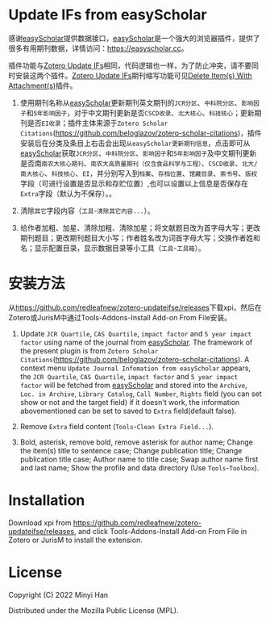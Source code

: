 # Update IFs from easyScholar

感谢[easyScholar](https://easyscholar.cc)提供数据接口，[easyScholar](https://easyscholar.cc)是一个强大的浏览器插件，提供了很多有用期刊数据，详情访问：<https://easyscholar.cc>。

插件功能与[Zotero Update IFs](https://github.com/redleafnew/zotero-updateifs)相同，代码逻辑也一样，为了防止冲突，请不要同时安装这两个插件。[Zotero Update IFs](https://github.com/redleafnew/zotero-updateifs)期刊缩写功能可见[Delete Item(s) With Attachment(s)](https://github.com/redleafnew/delitemwithatt)插件。

1. 使用期刊名称从[easyScholar](https://easyscholar.cc)更新期刊英文期刊的`JCR分区`、`中科院分区`、`影响因子`和`5年影响因子`，对于中文期刊更新是否`CSCD收录`、`北大核心`、`科技核心`；更新期刊是否`EI收录`；插件主体来源于`Zotero Scholar Citations`(<https://github.com/beloglazov/zotero-scholar-citations>)，插件安装后在分类及条目上右击会出现`从easyScholar更新期刊信息`，点击即可从[easyScholar](https://easyscholar.cc)获取`JCR分区`、`中科院分区`、`影响因子`和`5年影响因子`及中文期刊更新是否南`南农大核心期刊`、`南农大高质量期刊（仅含食品科学与工程）`、`CSCD收录`、`北大/南大核心`、`科技核心`、`EI`，并分别写入到`档案`、`存档位置`、`馆藏目录`、`索书号`、`版权`字段（可进行设置是否显示和存贮位置）,也可以设置以上信息是否保存在`Extra`字段（默认为不保存）。。

2. 清除`其它`字段内容（`工具`-`清除其它内容...`）。

3. 给作者加粗、加星、清除加粗、清除加星；将文献题目改为首字母大写；更改期刊题目；更改期刊题目大小写；作者姓名改为词首字母大写；交换作者姓和名；显示配置目录，显示数据目录等小工具（`工具`-`工具箱`）。

# 安装方法

从<https://github.com/redleafnew/zotero-updateifse/releases>下载xpi，然后在Zotero或JurisM中通过Tools-Addons-Install Add-on From File安装。



1. Update `JCR Quartile`, `CAS Quartile`, `impact factor` and `5 year impact factor` using name of the journal from [easyScholar](https://easyscholar.cc). The framework of the present plugin is from `Zotero Scholar Citations`(<https://github.com/beloglazov/zotero-scholar-citations>). A context menu `Update Journal Infomation from easyScholar` appears, the  `JCR Quartile`, `CAS Quartile`, `impact factor` and `5 year impact factor` will be fetched from [easyScholar](https://easyscholar.cc) and stored into the `Archive`, `Loc. in Archive`, `Library Catalog`, `Call Number`, `Rights` field (you can set show or not and the target field) if it doesn't work, the information abovementioned can be set to saved to `Extra` field(default false).


2. Remove `Extra` field content (`Tools`-`Clean Extra Field...`).

3. Bold, asterisk, remove bold, remove asterisk for author name; Change the item(s) title to sentence case; Change publication title; Change publication title case; Author name to title case; Swap author name first and last name; Show the profile and data directory (Use `Tools`-`Toolbox`).

# Installation
Download xpi from <https://github.com/redleafnew/zotero-updateifse/releases>, and click Tools-Addons-Install Add-on From File in Zotero or JurisM to install the extension. 

# License

Copyright (C) 2022 Minyi Han

Distributed under the Mozilla Public License (MPL).
